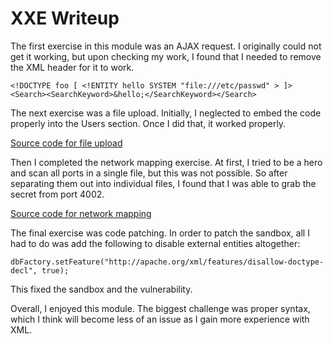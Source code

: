 # XXE Writeup
The first exercise in this module was an AJAX request. I originally could not get it working, but upon checking my work, I found that I needed to remove the XML header for it to work. 

```
<!DOCTYPE foo [ <!ENTITY hello SYSTEM "file:///etc/passwd" > ]>
<Search><SearchKeyword>&hello;</SearchKeyword></Search>
```

The next exercise was a file upload. Initially, I neglected to embed the code properly into the Users section. Once I did that, it worked properly. 

[Source code for file upload](XXE.xml)

Then I completed the network mapping exercise. At first, I tried to be a hero and scan all ports in a single file, but this was not possible. So after separating them out into individual files, I found that I was able to grab the secret from port 4002.

[Source code for network mapping](network_xxe_mapping_2.xml)

The final exercise was code patching. In order to patch the sandbox, all I had to do was add the following to disable external entities altogether: 
```
dbFactory.setFeature("http://apache.org/xml/features/disallow-doctype-decl", true);
```
This fixed the sandbox and the vulnerability. 

Overall, I enjoyed this module. The biggest challenge was proper syntax, which I think will become less of an issue as I gain more experience with XML. 